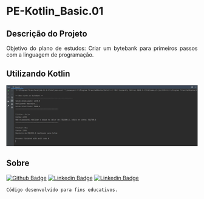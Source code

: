 # PE-Kotlin_Basic.01

## Descrição do Projeto
<p align="justify"> Objetivo do plano de estudos: Criar um bytebank para primeiros passos com a linguagem de programação.
</p>

## Utilizando Kotlin


<p align="left">
  <img src="https://github.com/barbosahub/ImageRepository/blob/master/PE-Kotlin_Basic.01/Kotlin.JPG" width="750" alt="Consultas com Kotlin">
</p>

## Sobre
[![Github Badge](https://img.shields.io/badge/-Github-000?style=flat-square&logo=Github&logoColor=white&link=https://github.com/barbosahub)](https://github.com/barbosahub)
[![Linkedin Badge](https://img.shields.io/badge/-LinkedIn-blue?style=flat-square&logo=Linkedin&logoColor=white&link=https://www.linkedin.com/in/brui/)](https://www.linkedin.com/in/brui/)
[![Linkedin Badge](https://img.shields.io/badge/Curso-Alura-yellow?style=flat-square&logo=&logoColor=white&link=https://cursos.alura.com.br/course/kotlin-orientacao-objetos)](https://cursos.alura.com.br/course/kotlin-orientacao-objetos)

```sh
Código desenvolvido para fins educativos.
```









